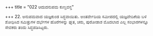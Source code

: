 +++
title = "022 ಆದುದನುಪಮ ಕುಣ್ಡವನ್ತ"

+++
22. ಅನುಪಮವಾದ ಯಜ್ಞಕುಂಡ ಸಿದ್ಧವಾಯಿತು. ಅಂತರ್ವೇದಿಯ ಸಮೀಪದಲ್ಲಿ ಯಜ್ಞವೇದಿಕೆಯ  ಬಳಿ ಶೋಧಿಸಿದ ಸಮಿತ್ತುಗಳ ದರ್ಭೆಗಳ ಹೊರೆಗಳನ್ನು ಘೃತ, ಚರು,  ಪುರೋಡಾಶ ಮೊದಲಾದ ಎಲ್ಲ ಸಂಭಾರಗಳನ್ನೂ ಸೇವಕರು ತಂದು ಸಿದ್ಧಪಡಿಸಿಟ್ಟರು.